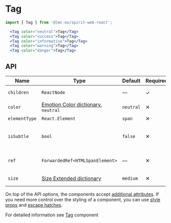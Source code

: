 # Tag

```jsx
import { Tag } from '@lmc-eu/spirit-web-react';
```

```jsx
  <Tag color="neutral">Tag</Tag>
  <Tag color="success">Tag</Tag>
  <Tag color="informative">Tag</Tag>
  <Tag color="warning">Tag</Tag>
  <Tag color="danger">Tag</Tag>
```

## API

| Name          | Type                                                    | Default   | Required | Description                     |
| ------------- | ------------------------------------------------------- | --------- | -------- | ------------------------------- |
| `children`    | `ReactNode`                                             | —         | ✓        | Content of the Tag              |
| `color`       | [Emotion Color dictionary][dictionary-color], `neutral` | `neutral` | ✕        | Color of the component          |
| `elementType` | `React.Element`                                         | `span`    | ✕        | HTML tag                        |
| `isSubtle`    | `bool`                                                  | `false`   | ✕        | If is Subtle color variant used |
| `ref`         | `ForwardedRef<HTMLSpanElement>`                         | —         | ✕        | Tag element reference           |
| `size`        | [Size Extended dictionary][dictionary-size]             | `medium`  | ✕        | Size of the Tag                 |

On top of the API options, the components accept [additional attributes][readme-additional-attributes].
If you need more control over the styling of a component, you can use [style props][readme-style-props]
and [escape hatches][readme-escape-hatches].

For detailed information see [Tag][tag] component

[dictionary-color]: https://github.com/lmc-eu/spirit-design-system/tree/main/docs/DICTIONARIES.md#color
[dictionary-size]: https://github.com/lmc-eu/spirit-design-system/tree/main/docs/DICTIONARIES.md#size
[readme-additional-attributes]: https://github.com/lmc-eu/spirit-design-system/blob/main/packages/web-react/README.md#additional-attributes
[readme-escape-hatches]: https://github.com/lmc-eu/spirit-design-system/blob/main/packages/web-react/README.md#escape-hatches
[readme-style-props]: https://github.com/lmc-eu/spirit-design-system/blob/main/packages/web-react/README.md#style-props
[tag]: https://github.com/lmc-eu/spirit-design-system/blob/main/packages/web/src/scss/components/Tag/README.md
